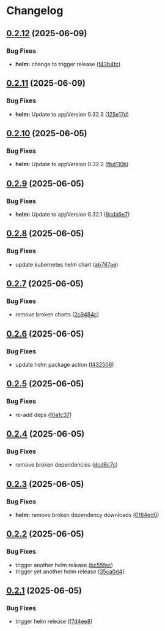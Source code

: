 # Changelog

## [0.2.12](https://github.com/wreality/Pilcrow/compare/pilcrow-helm-v0.2.11...pilcrow-helm-v0.2.12) (2025-06-09)


### Bug Fixes

* **helm:** change to trigger release ([f43b4fc](https://github.com/wreality/Pilcrow/commit/f43b4fc8fde5b9ea4dd17a8e42669a2088b8e757))

## [0.2.11](https://github.com/wreality/Pilcrow/compare/pilcrow-helm-v0.2.10...pilcrow-helm-v0.2.11) (2025-06-09)


### Bug Fixes

* **helm:** Update to appVersion 0.32.3 ([125e17d](https://github.com/wreality/Pilcrow/commit/125e17deda7c44d22d0fc0f792956ed5fcbb7f37))

## [0.2.10](https://github.com/wreality/Pilcrow/compare/pilcrow-helm-v0.2.9...pilcrow-helm-v0.2.10) (2025-06-05)


### Bug Fixes

* **helm:** Update to appVersion 0.32.2 ([fbd110b](https://github.com/wreality/Pilcrow/commit/fbd110b085b8bc6352e0548aee48881fcb8e0f58))

## [0.2.9](https://github.com/wreality/Pilcrow/compare/pilcrow-helm-v0.2.8...pilcrow-helm-v0.2.9) (2025-06-05)


### Bug Fixes

* **helm:** Update to appVersion 0.32.1 ([9cda6e7](https://github.com/wreality/Pilcrow/commit/9cda6e7cd8b2cde8b78e7c50564da9ca93c2cc6f))

## [0.2.8](https://github.com/wreality/Pilcrow/compare/pilcrow-helm-v0.2.7...pilcrow-helm-v0.2.8) (2025-06-05)


### Bug Fixes

* update kubernetes helm chart ([ab787ae](https://github.com/wreality/Pilcrow/commit/ab787ae782f17acced735d78da68c8210110e6a4))

## [0.2.7](https://github.com/wreality/Pilcrow/compare/pilcrow-helm-v0.2.6...pilcrow-helm-v0.2.7) (2025-06-05)


### Bug Fixes

* remove broken charts ([2c9484c](https://github.com/wreality/Pilcrow/commit/2c9484c5b660d3610a1170ce8240f2ec1eb892e0))

## [0.2.6](https://github.com/wreality/Pilcrow/compare/pilcrow-helm-v0.2.5...pilcrow-helm-v0.2.6) (2025-06-05)


### Bug Fixes

* update helm package action ([f432506](https://github.com/wreality/Pilcrow/commit/f432506da9b96f1cbca543af9b357bf15af622d4))

## [0.2.5](https://github.com/wreality/Pilcrow/compare/pilcrow-helm-v0.2.4...pilcrow-helm-v0.2.5) (2025-06-05)


### Bug Fixes

* re-add deps ([f0a1c37](https://github.com/wreality/Pilcrow/commit/f0a1c3756bebcd633acf26b80bb2d2db18850ee4))

## [0.2.4](https://github.com/wreality/Pilcrow/compare/pilcrow-helm-v0.2.3...pilcrow-helm-v0.2.4) (2025-06-05)


### Bug Fixes

* remove broken dependencies ([dcd6c7c](https://github.com/wreality/Pilcrow/commit/dcd6c7cb8ee570e9234dfe3353560866a9655051))

## [0.2.3](https://github.com/wreality/Pilcrow/compare/pilcrow-helm-v0.2.2...pilcrow-helm-v0.2.3) (2025-06-05)


### Bug Fixes

* **helm:** remove broken dependency downloads ([0184ed0](https://github.com/wreality/Pilcrow/commit/0184ed08fa6cd3acad2308f2dddf843fa55b13ae))

## [0.2.2](https://github.com/wreality/Pilcrow/compare/pilcrow-helm-v0.2.1...pilcrow-helm-v0.2.2) (2025-06-05)


### Bug Fixes

* trigger another helm release ([bc55fec](https://github.com/wreality/Pilcrow/commit/bc55fecc1e77369b7652530c29456f2dd3233941))
* trigger yet another helm release ([35ca0d4](https://github.com/wreality/Pilcrow/commit/35ca0d40e31ce668d2b51dbb3773e7ec3135ba61))

## [0.2.1](https://github.com/wreality/Pilcrow/compare/pilcrow-helm-v0.2.0...pilcrow-helm-v0.2.1) (2025-06-05)


### Bug Fixes

* trigger helm release ([f7d4ee8](https://github.com/wreality/Pilcrow/commit/f7d4ee8631789be0e011081d0ef583a5a60ccae0))
